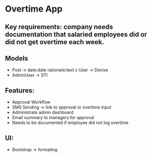 # Overtime App

## Key requirements: company needs documentation that salaried employees did or did not get overtime each week.

## Models
- Post -> date:date rationate:text
x User -> Devise
- AdminUser -> STI

## Features:
- Approval Workflow
- SMS Sending -> link to approval or overtime input
- Administrate admin dashboard
- Email summary to managers for approval
- Needs to be documented if employee did not log overtime

## UI:
- Bootstrap -> formating